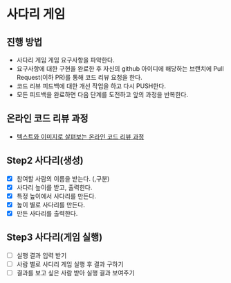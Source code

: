 # 사다리 게임
## 진행 방법
* 사다리 게임 게임 요구사항을 파악한다.
* 요구사항에 대한 구현을 완료한 후 자신의 github 아이디에 해당하는 브랜치에 Pull Request(이하 PR)를 통해 코드 리뷰 요청을 한다.
* 코드 리뷰 피드백에 대한 개선 작업을 하고 다시 PUSH한다.
* 모든 피드백을 완료하면 다음 단계를 도전하고 앞의 과정을 반복한다.

## 온라인 코드 리뷰 과정
* [텍스트와 이미지로 살펴보는 온라인 코드 리뷰 과정](https://github.com/nextstep-step/nextstep-docs/tree/master/codereview)

## Step2 사다리(생성)
- [x] 참여할 사람의 이름을 받는다. (,구분)
- [x] 사다리 높이를 받고, 출력한다.
- [x] 특정 높이에서 사다리를 만든다.
- [x] 높이 별로 사다리를 만든다.
- [x] 만든 사다리를 출력한다.

## Step3 사다리(게임 실행)
- [ ] 실행 결과 입력 받기
- [ ] 사람 별로 사디리 게임 실행 후 결과 구하기
- [ ] 결과를 보고 싶은 사람 받아 실행 결과 보여주기
